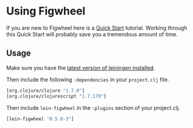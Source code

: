 # Using Figwheel


If you are new to Figwheel here is a [Quick Start](https://github.com/bhauman/lein-figwheel/wiki/Quick-Start) tutorial. Working through this Quick Start will probably save you a tremendous amount of time.

## Usage

Make sure you have the [latest version of leiningen installed](https://github.com/technomancy/leiningen#installation).

Then include the following `:dependencies` in your `project.clj` file.

```clojure
[org.clojure/clojure "1.7.0"]
[org.clojure/clojurescript "1.7.170"]
```

Then include `lein-figwheel` in the `:plugins`
section of your project.clj.

```clojure
[lein-figwheel "0.5.0-3"]
```
